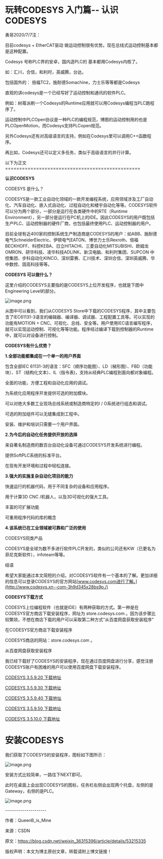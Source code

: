 # 玩转CODESYS 入门篇-- 认识CODESYS

勇哥2020/7/7注：



目前codesys + EtherCAT驱动 做运动控制很有优势。现在总线式运动控制基本都是这种配置。 

Codesys 号称PLC界的安卓，国内造PLC的 基本都用Codesys内核了。

如：汇川，合信，和利时，英威腾，台达。  

包括国外的： 倍福TC2，施耐德Somachine，力士乐等等都是Codesys



直观的讲codesys是一个已经写好了运动控制和通讯的软件PLC。

例如：树苺派刷一个Codesys的Runtime应用就可以用Codesys编程当PLC跑程序了。



运动控制中PLCOpen协议是一种PLC的编程规范，博图的运动控制用的也是PLCOpenMotion，而Codesys支持PLCopen规范。

另外Codesys还有对高级语言的支持，例如在Codesys里可以调用C++函数程序。

再比如，Codesys还可以定义多任务，类似于高级语言的并行计算。 





以下为正文================================================



**认识CODESYS**

CODESYS 是什么？

CODESYS是一款工业自动化领域的一款开发编程系统，应用领域涉及工厂自动化、汽车自动化、嵌入式自动化、过程自动化和楼宇自动化等等。CODESYS软件可以分为两个部分，一部分是运行在各类硬件中的RTE（Runtime Environment），另一部分是运行在PC机上的IDE。因此CODESYS的用户既包括生产PLC、运动控制器的硬件厂商，也包括最终使用PLC、运动控制器的用户。



目前全球有近400家的控制系统生产制造商是CODESYS的用户：如ABB、施耐德电气SchneiderElectric、伊顿电气EATON、博世力士乐Rexroth、倍福BECKHOFF、科控KEBA、日立HITACHI、三菱自动化MITSUBISHI、欧姆龙OMRON、研华科技、凌华科技ADLINK、新汉电脑、和利时集团、SUPCON 中控集团、步科自动化KINCO、深圳雷赛、汇川技术、深圳合信、深圳英威腾、华中数控、固高科技等等。



**CODESYS 可以做什么？**

这里介绍的CODESYS主要指的是CODESYS上位开发程序，也就是下图中Engineering Level的部分。



![image.png](http://www.skcircle.com/zb_users/upload/2018/12/201812161544959720115330.png)

从图中可以看到，我们从CODESYS Store中下载的CODESYS程序，其中主要包含了IEC61131-3语言的编辑器、编译器、调试器、工程配置工具等。可以实现的功能有MOTION + CNC、可视化、总线、安全等。用户使用IEC语言编写程序，就可以实现运动控制、可视化等等功能。程序经过编译下载到控制器的Runtime中，就可以对设备进行控制。



**CODESYS有什么优势？**

**1.全部功能都集成在一个单一的用户界面**

包含全部IEC 61131-3的语言：SFC（顺序功能图）、LD（梯形图）、FBD（功能块）、ST（结构化文本）、IL（指令表)，支持从经典PLC编程到面向都对象编程。

全面的功能，方便工程和自动化应用的调试。

为系统化应用程序开发提供可选的附加模块。

可以对绝大多数工业现场总线系统或制造商特定的I / O系统进行组态和调试。

可选的附加组件可以无缝集成到工程中。

安装、维护和培训只需要一个用户界面。

**2.为今后的自动化任务提供开放的选择**

来自著名制造商的数百台自动化设备可通过CODESYS开发系统进行编程。

提供SoftPLC系统的标准平台。

在现有开发环境和过程中轻松连接。

**3.强大的实施复杂自动化项目的能力**

快速运行的机器代码，用于不同复杂的设备和应用程序。

用于计算3D CNC /机器人，以及3D可视化的强大工具。

丰富的可扩展功能

可重用程序代码的库的概念

**4.该系统已在工业领域被可靠和广泛的使用**

CODESYS同类产品

CODESYS是全球为数不多进行软件PLC开发的，类似的公司还有KW（已更名为菲尼克斯软件），infoteam等等。



结语

希望大家能通过本文简短的介绍，对CODESYS软件有一个基本的了解。更加详细的信息可以登录CODESYS的官方网站[www.codesys.com进行了解。](http://www.codesys.xn--com-3h9d345x28bs9p./)





**CODESYS下载方式**



CODESYS上位编程软件（也就是IDE）有两种获取的方式。第一种是在CODESYS官方商店下载安装程序，网址为 store.codesys.com 。因为该步骤比较繁琐，不想在商店下载的用户可以采取第二种方式“从百度网盘获取安装程序”



在CODESYS官方商店下载安装程序

CODESYS商店的网站：store.codesys.com 。

从百度网盘获取安装程序

我已经下载好了CODESYS的安装程序，现在通过百度网盘进行分享，感觉注册CODESYS账户有困难的用户可以使用百度网盘下载安装程序。



[CODESYS 3.5.9.20 下载地址](https://pan.baidu.com/s/1gfBM9Lx)



[CODESYS 3.5.9.30 下载地址](http://pan.baidu.com/s/1qY4ICAK)



[CODESYS 3.5.9.40 下载地址](https://pan.baidu.com/s/1slW0X21)



[CODESYS 3.5.9.50 下载地址](https://pan.baidu.com/s/1bpghfOV)



[CODESYS 3.5.10.0 下载地址](http://pan.baidu.com/s/1dES8E8D)



# 安装CODESYS

我们获取了CODESYS的安装程序，图标如下图所示：

![image.png](http://www.skcircle.com/zb_users/upload/2018/12/201812161544960225461339.png)

安装方式比较简单，一路往下NEXT即可。

此时在桌面上会出现CODESYS的图标，任务栏右侧会出现两个托盘，左侧的是Gateway，右侧的是PLC。

![image.png](http://www.skcircle.com/zb_users/upload/2018/12/201812161544960287256362.png)



\--------------------- 

作者：QueenB_is_Mine 

来源：CSDN 

原文：https://blog.csdn.net/weixin_36315396/article/details/53215335 

版权声明：本文为博主原创文章，转载请附上博文链接！


  